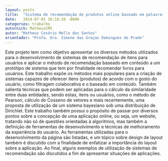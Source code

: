 ```yaml
---
layout: posts
title:  "Sistema de recomendação de produtos online baseado em palavras-chave"
date:   2014-07-01 16:16:38 -0600
categories: trabalho
autornick: MatheusCMS
autor: "Matheus Cesário Mello dos Santos"
orientador: "Profa. Dra. Simone das Graças Domingues do Prado"
---
```

Este projeto tem como objetivo apresentar os diversos métodos utilizados para o desenvolvimento de sistemas de recomendação de itens para usuários e aplicar o método de recomendação baseado em conteúdo a um protótipo de sistema que tem por finalidade recomendar livros para usuários. Este trabalho expõe os métodos mais populares para a criação de sistemas capazes de oferecer itens (produtos) de acordo com o gosto do usuário, como filtragem colaborativa e o baseado em conteúdo. Também salienta técnicas que podem ser aplicadas para o cálculo da similaridade entre duas entidades, sendo estas, itens ou usuários, como o método de Pearson, cálculo do Cosseno de vetores e mais recentemente, uma proposta de utilização de um sistema bayesiano sob uma distribuição de Dirichlet. Este trabalho também possui o propósito de passar por diversos pontos sobre a concepção de uma aplicação online, ou seja, um website, tratando não só de questões orientadas à algoritmos, mas também a definição de ferramentas de desenvolvimento e técnicas de melhoramento da experiência do usuário. As ferramentas utilizadas para o desenvolvimento da página são listadas, e um tópico sobre design de layout também é discutido com a finalidade de enfatizar a importância do layout sobre a aplicação. Ao final, alguns exemplos de utilização de sistemas de recomendação são discutidos a fim de apresentar situações de aplicações.
